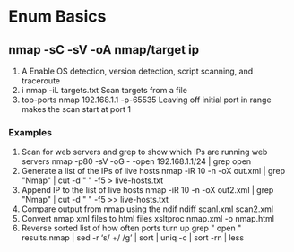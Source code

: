 # Enum Basics

## nmap -sC -sV -oA nmap/target ip
  1. A           Enable OS detection, version detection, script scanning, and traceroute
  2. i           nmap -iL targets.txt	Scan targets from a file
  3. top-ports   nmap 192.168.1.1 -p-65535	Leaving off initial port in range makes the scan start at port 1
  
  ### Examples
  
  1. Scan for web servers and grep to show which IPs are running web servers
    nmap -p80 -sV -oG - -open 192.168.1.1/24 | grep open
  2. Generate a list of the IPs of live hosts
    nmap -iR 10 -n -oX out.xml | grep "Nmap" | cut -d " " -f5 > live-hosts.txt	
  3. Append IP to the list of live hosts
    nmap -iR 10 -n -oX out2.xml | grep "Nmap" | cut -d " " -f5 >> live-hosts.txt	
  4. Compare output from nmap using the ndif
    ndiff scanl.xml scan2.xml
  5. Convert nmap xml files to html files
    xsltproc nmap.xml -o nmap.html	
  6. Reverse sorted list of how often ports turn up
    grep " open " results.nmap | sed -r ‘s/ +/ /g’ | sort | uniq -c | sort -rn | less
